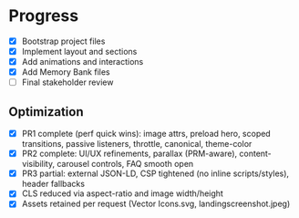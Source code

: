 # Progress

- [x] Bootstrap project files
- [x] Implement layout and sections
- [x] Add animations and interactions
- [x] Add Memory Bank files
- [ ] Final stakeholder review

## Optimization
- [x] PR1 complete (perf quick wins): image attrs, preload hero, scoped transitions, passive listeners, throttle, canonical, theme-color
- [x] PR2 complete: UI/UX refinements, parallax (PRM-aware), content-visibility, carousel controls, FAQ smooth open
- [x] PR3 partial: external JSON-LD, CSP tightened (no inline scripts/styles), header fallbacks
- [x] CLS reduced via aspect-ratio and image width/height
- [x] Assets retained per request (Vector Icons.svg, landingscreenshot.jpeg) 